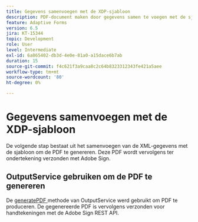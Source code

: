 ```yaml
---
title: Gegevens samenvoegen met de XDP-sjabloon
description: PDF-document maken door gegevens samen te voegen met de sjabloon
feature: Adaptive Forms
version: 6.5
jira: KT-15344
topic: Development
role: User
level: Intermediate
exl-id: 6a865402-db3d-4e0e-81a0-a15dace6b7ab
duration: 15
source-git-commit: f4c621f3a9caa8c2c64b8323312343fe421a5aee
workflow-type: tm+mt
source-wordcount: '80'
ht-degree: 0%

---
```


# Gegevens samenvoegen met de XDP-sjabloon

De volgende stap bestaat uit het samenvoegen van de XML-gegevens met de sjabloon om de PDF te genereren. Deze PDF wordt vervolgens ter ondertekening verzonden met Adobe Sign.

## OutputService gebruiken om de PDF te genereren

De [ generatePDF ](https://developer.adobe.com/experience-manager/reference-materials/6-5/forms/javadocs/com/adobe/fd/output/api/OutputService.html#generatePDFOutput-com.adobe.aemfd.docmanager.Document-com.adobe.aemfd.docmanager.Document-com.adobe.fd.output.api.PDFOutputOptions-) methode van OutputService werd gebruikt om PDF te produceren.
De gegenereerde PDF is vervolgens verzonden voor handtekeningen met de Adobe Sign REST API.
